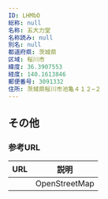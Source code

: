 ```yaml
---
ID: LHMbO
総称: null
名称: 五大力堂
名称読み: null
別名: null
都道府県: 茨城県
区域: 桜川市
緯度: 36.3907553
経度: 140.1613846
郵便番号: 3091332
住所: 茨城県桜川市池亀４１２−２
---
```


## その他

### 参考URL

| URL | 説明          |
| --- | ------------- |
|     | OpenStreetMap |
